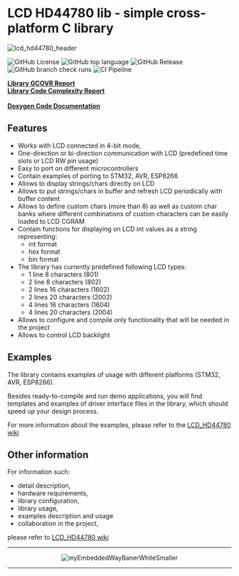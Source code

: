 
# LCD HD44780 lib - simple cross-platform C library
![lcd_hd44780_header](https://github.com/user-attachments/assets/34ef4a66-2f08-4057-8b54-51be6f783df2)

![GitHub License](https://img.shields.io/github/license/niwciu/LCD_HD44780) 
![GitHub top language](https://img.shields.io/github/languages/top/niwciu/LCD_HD44780)
![GitHub Release](https://img.shields.io/github/v/release/niwciu/LCD_HD44780)
![GitHub branch check runs](https://img.shields.io/github/check-runs/niwciu/LCD_HD44780/main)
![CI Pipeline](https://github.com/niwciu/LCD_HD44780/actions/workflows/CI_Pipeline.yml/badge.svg)
<!-- <img src='https://coveralls.io/repos/github/niwciu/LCD_HD44780/badge.svg?branch=feature/code_coverage_page_deploy' alt='Coverage Status' /></a> -->


<b><a href='https://niwciu.github.io/LCD_HD44780/reports/CCR/lcd_hd44780_report.html'>Library GCOVR Report</a></b>  
<b><a href='https://niwciu.github.io/LCD_HD44780/reports/CCM/lcd_hd44780.html'>Library Code Complexity Report</a></b>  <br><br>
<b><a href='https://niwciu.github.io/LCD_HD44780/doc/LCD_HD44780_lib_doc/html/index.html'>Doxygen Code Documentation </a></b>  


## Features


- Works with LCD connected in 4-bit mode, 
- One-direction or bi-direction communication with LCD (predefined time slots or LCD RW pin usage)
- Easy to port on different microcontrollers
- Contain examples of porting to STM32, AVR, ESP8266
- Allows to display strings/chars directly on LCD
- Allows to put strings/chars in buffer and refresh LCD periodically with buffer content
- Allows to define custom chars (more than 8) as well as custom char banks where different combinations of custom characters can be easily loaded to LCD CGRAM
- Contain functions for displaying on LCD int values as a string representing:
  - int format 
  - hex format 
  - bin format
- The library has currently predefined following LCD types:
  - 1 line 8 characters (801)
  - 2 line 8 characters (802)
  - 2 lines 16 characters (1602)
  - 2 lines 20 characters (2002)
  - 4 lines 16 characters (1604)
  - 4 lines 20 characters (2004)
- Allows to configure and compile only functionality that will be needed in the project
- Allows to control LCD backlight
## Examples
The library contains examples of usage with different platforms (STM32, AVR, ESP8266). 

Besides ready-to-compile and run demo applications, you will find templates and examples of driver interface files in the library, which should speed up your design process. 

For more information about the examples, please refer to the [LCD_HD44780 wiki](https://github.com/niwciu/LCD_HD44780/wiki)
## Other information
For information such:
- detail description,
- hardware requirements,
- library configuration, 
- library usage, 
- examples description and usage
- collaboration in the project,

please refer to [LCD_HD44780 wiki](https://github.com/niwciu/LCD_HD44780/wiki)

<div align="center">

***

![myEmbeddedWayBanerWhiteSmaller](https://github.com/user-attachments/assets/f4825882-e285-4e02-a75c-68fc86ff5716)
***
</div>